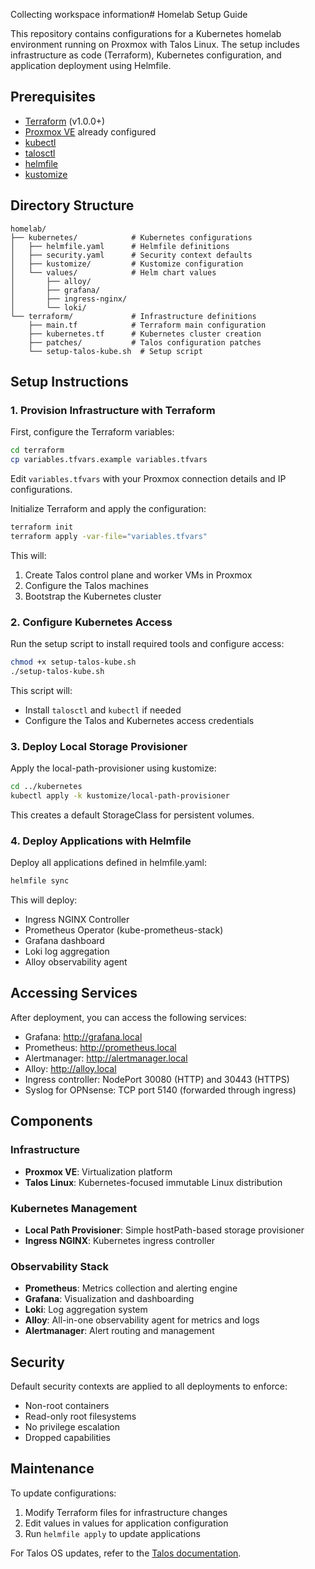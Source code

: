 Collecting workspace information# Homelab Setup Guide

This repository contains configurations for a Kubernetes homelab environment running on Proxmox with Talos Linux. The setup includes infrastructure as code (Terraform), Kubernetes configuration, and application deployment using Helmfile.

## Prerequisites

- [Terraform](https://www.terraform.io/downloads.html) (v1.0.0+)
- [Proxmox VE](https://www.proxmox.com/en/proxmox-ve) already configured
- [kubectl](https://kubernetes.io/docs/tasks/tools/)
- [talosctl](https://www.talos.dev/v1.9/introduction/getting-started/)
- [helmfile](https://github.com/helmfile/helmfile)
- [kustomize](https://kustomize.io/)

## Directory Structure

```
homelab/
├── kubernetes/            # Kubernetes configurations
│   ├── helmfile.yaml      # Helmfile definitions
│   ├── security.yaml      # Security context defaults
│   ├── kustomize/         # Kustomize configuration
│   └── values/            # Helm chart values
│       ├── alloy/
│       ├── grafana/
│       ├── ingress-nginx/
│       └── loki/
└── terraform/             # Infrastructure definitions
    ├── main.tf            # Terraform main configuration
    ├── kubernetes.tf      # Kubernetes cluster creation
    ├── patches/           # Talos configuration patches
    └── setup-talos-kube.sh  # Setup script
```

## Setup Instructions

### 1. Provision Infrastructure with Terraform

First, configure the Terraform variables:

```sh
cd terraform
cp variables.tfvars.example variables.tfvars
```

Edit `variables.tfvars` with your Proxmox connection details and IP configurations.

Initialize Terraform and apply the configuration:

```sh
terraform init
terraform apply -var-file="variables.tfvars"
```

This will:
1. Create Talos control plane and worker VMs in Proxmox
2. Configure the Talos machines
3. Bootstrap the Kubernetes cluster

### 2. Configure Kubernetes Access

Run the setup script to install required tools and configure access:

```sh
chmod +x setup-talos-kube.sh
./setup-talos-kube.sh
```

This script will:
- Install `talosctl` and `kubectl` if needed
- Configure the Talos and Kubernetes access credentials

### 3. Deploy Local Storage Provisioner

Apply the local-path-provisioner using kustomize:

```sh
cd ../kubernetes
kubectl apply -k kustomize/local-path-provisioner
```

This creates a default StorageClass for persistent volumes.

### 4. Deploy Applications with Helmfile

Deploy all applications defined in helmfile.yaml:

```sh
helmfile sync
```

This will deploy:
- Ingress NGINX Controller
- Prometheus Operator (kube-prometheus-stack)
- Grafana dashboard
- Loki log aggregation
- Alloy observability agent

## Accessing Services

After deployment, you can access the following services:

- Grafana: http://grafana.local
- Prometheus: http://prometheus.local
- Alertmanager: http://alertmanager.local
- Alloy: http://alloy.local
- Ingress controller: NodePort 30080 (HTTP) and 30443 (HTTPS)
- Syslog for OPNsense: TCP port 5140 (forwarded through ingress)

## Components

### Infrastructure
- **Proxmox VE**: Virtualization platform
- **Talos Linux**: Kubernetes-focused immutable Linux distribution

### Kubernetes Management
- **Local Path Provisioner**: Simple hostPath-based storage provisioner
- **Ingress NGINX**: Kubernetes ingress controller

### Observability Stack
- **Prometheus**: Metrics collection and alerting engine
- **Grafana**: Visualization and dashboarding
- **Loki**: Log aggregation system
- **Alloy**: All-in-one observability agent for metrics and logs
- **Alertmanager**: Alert routing and management

## Security

Default security contexts are applied to all deployments to enforce:
- Non-root containers
- Read-only root filesystems
- No privilege escalation
- Dropped capabilities

## Maintenance

To update configurations:
1. Modify Terraform files for infrastructure changes
2. Edit values in values for application configuration
3. Run `helmfile apply` to update applications

For Talos OS updates, refer to the [Talos documentation](https://www.talos.dev/v1.9/talos-guides/upgrading-talos/).